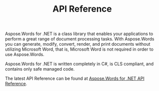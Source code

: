 ﻿---
title: API Reference
second_title: Aspose.Words for .NET
articleTitle: API Reference
linktitle: API Reference
type: docs
weight: 40
description: "Learn an explanation and examples of Aspose.Words for .NET classes and methods to generate, convert, modify, render, and print documents without using Microsoft Word."
url: /net/api-reference/
---

Aspose.Words for .NET is a class library that enables your applications to perform a great range of document processing tasks. With Aspose.Words you can generate, modify, convert, render, and print documents without utilizing Microsoft Word, that is, Microsoft Word is not required in order to use Aspose.Words.

Aspose.Words for .NET is written completely in C#, is CLS compliant, and contains only safe managed code.

The latest API Reference can be found at [Aspose.Words for .NET API Reference](https://reference.aspose.com/words/net).